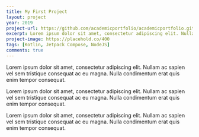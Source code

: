 ```yaml
---
title: My First Project
layout: project
year: 2019
project-url: https://github.com/academicportfolio/academicportfolio.github.io
excerpt: Lorem ipsum dolor sit amet, consectetur adipiscing elit. Nullam ac sapien vel sem tristique consequat ac eu magna. Nulla condimentum erat quis enim tempor consequat.
project-image: https://placehold.co/400
tags: [Kotlin, Jetpack Compose, NodeJS]
comments: true
---
```


Lorem ipsum dolor sit amet, consectetur adipiscing elit. Nullam ac sapien vel sem tristique consequat ac eu magna. Nulla condimentum erat quis enim tempor consequat.

Lorem ipsum dolor sit amet, consectetur adipiscing elit. Nullam ac sapien vel sem tristique consequat ac eu magna. Nulla condimentum erat quis enim tempor consequat.

Lorem ipsum dolor sit amet, consectetur adipiscing elit. Nullam ac sapien vel sem tristique consequat ac eu magna. Nulla condimentum erat quis enim tempor consequat.